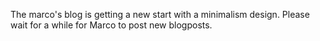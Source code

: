 The marco's blog is getting a new start with a minimalism design. 
Please wait for a while for Marco to post new blogposts.
